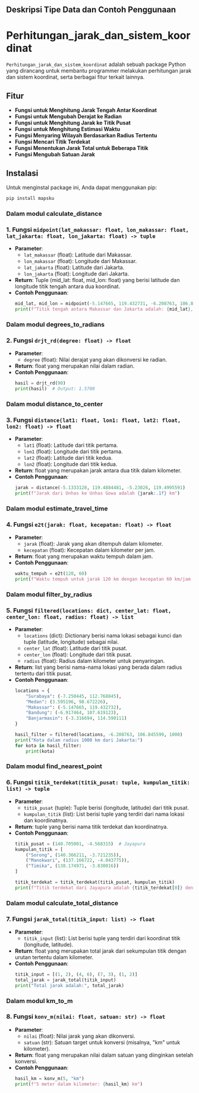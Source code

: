 ## Deskripsi Tipe Data dan Contoh Penggunaan
# Perhitungan_jarak_dan_sistem_koordinat

`Perhitungan_jarak_dan_sistem_koordinat` adalah sebuah package Python yang dirancang untuk membantu programmer melakukan perhitungan jarak dan sistem koordinat, serta berbagai fitur terkait lainnya.

## Fitur

- **Fungsi untuk Menghitung Jarak Tengah Antar Koordinat**
- **Fungsi untuk Mengubah Derajat ke Radian**
- **Fungsi untuk Menghitung Jarak ke Titik Pusat**
- **Fungsi untuk Menghitung Estimasi Waktu**
- **Fungsi Menyaring Wilayah Berdasarkan Radius Tertentu**
- **Fungsi Mencari Titik Terdekat**
- **Fungsi Menentukan Jarak Total untuk Beberapa Titik**
- **Fungsi Mengubah Satuan Jarak**

## Instalasi

Untuk menginstal package ini, Anda dapat menggunakan pip:

```bash
pip install mapsku
```
### Dalam modul calculate_distance
### 1. Fungsi `midpoint(lat_makassar: float, lon_makassar: float, lat_jakarta: float, lon_jakarta: float) -> tuple`
- **Parameter**:
  - `lat_makassar` (float): Latitude dari Makassar.
  - `lon_makassar` (float): Longitude dari Makassar.
  - `lat_jakarta` (float): Latitude dari Jakarta.
  - `lon_jakarta` (float): Longitude dari Jakarta.
- **Return**: Tuple (mid_lat: float, mid_lon: float) yang berisi latitude dan longitude titik tengah antara dua koordinat.
- **Contoh Penggunaan**:
  ```python
  mid_lat, mid_lon = midpoint(-5.147665, 119.432731, -6.208763, 106.845599)
  print(f"Titik tengah antara Makassar dan Jakarta adalah: {mid_lat}, {mid_lon}")
  ```
### Dalam modul degrees_to_radians
### 2. Fungsi `drjt_rd(degree: float) -> float`
- **Parameter**:
  - `degree` (float): Nilai derajat yang akan dikonversi ke radian.
- **Return**: float yang merupakan nilai dalam radian.
- **Contoh Penggunaan**:
  ```python
  hasil = drjt_rd(90)
  print(hasil)  # Output: 1.5708
  ```
### Dalam modul distance_to_center
### 3. Fungsi `distance(lat1: float, lon1: float, lat2: float, lon2: float) -> float`
- **Parameter**:
  - `lat1` (float): Latitude dari titik pertama.
  - `lon1` (float): Longitude dari titik pertama.
  - `lat2` (float): Latitude dari titik kedua.
  - `lon2` (float): Longitude dari titik kedua.
- **Return**: float yang merupakan jarak antara dua titik dalam kilometer.
- **Contoh Penggunaan**:
  ```python
  jarak = distance(-5.1333128, 119.4884481, -5.23026, 119.4995591)
  print(f"Jarak dari Unhas ke Unhas Gowa adalah {jarak:.1f} km")
  ```
### Dalam modul estimate_travel_time
### 4. Fungsi `e2t(jarak: float, kecepatan: float) -> float`
- **Parameter**:
  - `jarak` (float): Jarak yang akan ditempuh dalam kilometer.
  - `kecepatan` (float): Kecepatan dalam kilometer per jam.
- **Return**: float yang merupakan waktu tempuh dalam jam.
- **Contoh Penggunaan**:
  ```python
  waktu_tempuh = e2t(120, 60)
  print(f"Waktu tempuh untuk jarak 120 km dengan kecepatan 60 km/jam adalah: {waktu_tempuh:.2f} jam")
  ```
### Dalam modul filter_by_radius
### 5. Fungsi `filtered(locations: dict, center_lat: float, center_lon: float, radius: float) -> list`
- **Parameter**:
  - `locations` (dict): Dictionary berisi nama lokasi sebagai kunci dan tuple (latitude, longitude) sebagai nilai.
  - `center_lat` (float): Latitude dari titik pusat.
  - `center_lon` (float): Longitude dari titik pusat.
  - `radius` (float): Radius dalam kilometer untuk penyaringan.
- **Return**: list yang berisi nama-nama lokasi yang berada dalam radius tertentu dari titik pusat.
- **Contoh Penggunaan**:
  ```python
  locations = {
      "Surabaya": (-7.250445, 112.768845),
      "Medan": (3.595196, 98.672226),
      "Makassar": (-5.147665, 119.432732),
      "Bandung": (-6.917464, 107.619123),
      "Banjarmasin": (-3.316694, 114.590111)
  }
  
  hasil_filter = filtered(locations, -6.208763, 106.845599, 1000)
  print("Kota dalam radius 1000 km dari Jakarta:")
  for kota in hasil_filter:
      print(kota)
  ```
### Dalam modul find_nearest_point
### 6. Fungsi `titik_terdekat(titik_pusat: tuple, kumpulan_titik: list) -> tuple`
- **Parameter**:
  - `titik_pusat` (tuple): Tuple berisi (longitude, latitude) dari titik pusat.
  - `kumpulan_titik` (list): List berisi tuple yang terdiri dari nama lokasi dan koordinatnya.
- **Return**: tuple yang berisi nama titik terdekat dan koordinatnya.
- **Contoh Penggunaan**:
  ```python
  titik_pusat = (140.705001, -4.568315)  # Jayapura
  kumpulan_titik = [
      ("Sorong", (140.366211, -3.721235)),
      ("Manokwari", (137.166722, -4.043775)),
      ("Timika", (138.174971, -3.830016))
  ]

  titik_terdekat = titik_terdekat(titik_pusat, kumpulan_titik)
  print(f"Titik terdekat dari Jayapura adalah {titik_terdekat[0]} dengan koordinat {titik_terdekat[1]}")
  ```
### Dalam modul calculate_total_distance
### 7. Fungsi `jarak_total(titik_input: list) -> float`
- **Parameter**:
  - `titik_input` (list): List berisi tuple yang terdiri dari koordinat titik (longitude, latitude).
- **Return**: float yang merupakan total jarak dari sekumpulan titik dengan urutan tertentu dalam kilometer.
- **Contoh Penggunaan**:
  ```python
  titik_input = [(1, 2), (4, 6), (7, 3), (1, 2)]
  total_jarak = jarak_total(titik_input)
  print("Total jarak adalah:", total_jarak)
  ```
### Dalam modul km_to_m
### 8. Fungsi `konv_m(nilai: float, satuan: str) -> float`
- **Parameter**:
  - `nilai` (float): Nilai jarak yang akan dikonversi.
  - `satuan` (str): Satuan target untuk konversi (misalnya, "km" untuk kilometer).
- **Return**: float yang merupakan nilai dalam satuan yang diinginkan setelah konversi.
- **Contoh Penggunaan**:
  ```python
  hasil_km = konv_m(5, "km")
  print(f"5 meter dalam kilometer: {hasil_km} km")
  ```
